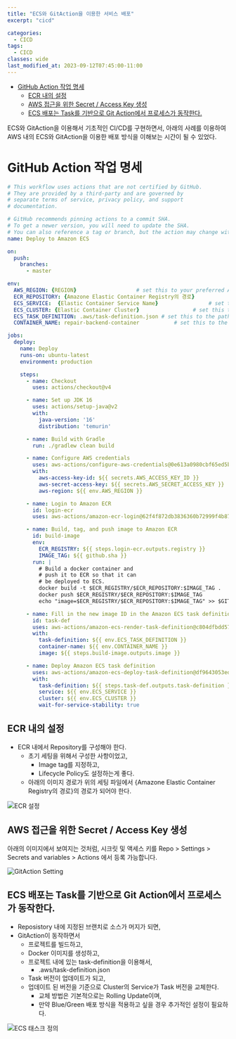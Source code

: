 ```yaml
---
title: "ECS와 GitAction을 이용한 서비스 배포"
excerpt: "cicd"

categories:
  - CICD
tags:
  - CICD 
classes: wide
last_modified_at: 2023-09-12T07:45:00-11:00
---
```


- [GitHub Action 작업 명세](#github-action-작업-명세)
  - [ECR 내의 설정](#ecr-내의-설정)
  - [AWS 접근을 위한 Secret / Access Key 생성](#aws-접근을-위한-secret--access-key-생성)
  - [ECS 배포는 Task를 기반으로 Git Action에서 프로세스가 동작한다.](#ecs-배포는-task를-기반으로-git-action에서-프로세스가-동작한다)

ECS와 GitAction을 이용해서 기초적인 CI/CD를 구현하면서, 아래의 사례를 이용하여 AWS 내의 ECS와 GitAction을 이용한 배포 방식을 이해보는 시간이 될 수 있었다. 

# GitHub Action 작업 명세 

```yaml
# This workflow uses actions that are not certified by GitHub.
# They are provided by a third-party and are governed by
# separate terms of service, privacy policy, and support
# documentation.

# GitHub recommends pinning actions to a commit SHA.
# To get a newer version, you will need to update the SHA.
# You can also reference a tag or branch, but the action may change without warning.
name: Deploy to Amazon ECS

on:
  push:
    branches:
      - master

env:
  AWS_REGION: {REGION}                   # set this to your preferred AWS region, e.g. us-west-1
  ECR_REPOSITORY: {Amazone Elastic Container Registry의 경로}           # set this to your Amazon ECR repository name
  ECS_SERVICE:  {Elastic Container Service Name}                # set this to your Amazon ECS service name
  ECS_CLUSTER: {Elastic Container Cluster}                 # set this to your Amazon ECS cluster name
  ECS_TASK_DEFINITION: .aws/task-definition.json # set this to the path to your Amazon ECS task definition
  CONTAINER_NAME: repair-backend-container           # set this to the name of the container in the

jobs:
  deploy:
    name: Deploy
    runs-on: ubuntu-latest
    environment: production

    steps:
      - name: Checkout
        uses: actions/checkout@v4

      - name: Set up JDK 16
        uses: actions/setup-java@v2
        with:
          java-version: '16'
          distribution: 'temurin'

      - name: Build with Gradle
        run: ./gradlew clean build

      - name: Configure AWS credentials
        uses: aws-actions/configure-aws-credentials@0e613a0980cbf65ed5b322eb7a1e075d28913a83
        with:
          aws-access-key-id: ${{ secrets.AWS_ACCESS_KEY_ID }}
          aws-secret-access-key: ${{ secrets.AWS_SECRET_ACCESS_KEY }}
          aws-region: ${{ env.AWS_REGION }}

      - name: Login to Amazon ECR
        id: login-ecr
        uses: aws-actions/amazon-ecr-login@62f4f872db3836360b72999f4b87f1ff13310f3a

      - name: Build, tag, and push image to Amazon ECR
        id: build-image
        env:
          ECR_REGISTRY: ${{ steps.login-ecr.outputs.registry }}
          IMAGE_TAG: ${{ github.sha }}
        run: |
          # Build a docker container and
          # push it to ECR so that it can
          # be deployed to ECS.
          docker build -t $ECR_REGISTRY/$ECR_REPOSITORY:$IMAGE_TAG .
          docker push $ECR_REGISTRY/$ECR_REPOSITORY:$IMAGE_TAG
          echo "image=$ECR_REGISTRY/$ECR_REPOSITORY:$IMAGE_TAG" >> $GITHUB_OUTPUT

      - name: Fill in the new image ID in the Amazon ECS task definition
        id: task-def
        uses: aws-actions/amazon-ecs-render-task-definition@c804dfbdd57f713b6c079302a4c01db7017a36fc
        with:
          task-definition: ${{ env.ECS_TASK_DEFINITION }}
          container-name: ${{ env.CONTAINER_NAME }}
          image: ${{ steps.build-image.outputs.image }}

      - name: Deploy Amazon ECS task definition
        uses: aws-actions/amazon-ecs-deploy-task-definition@df9643053eda01f169e64a0e60233aacca83799a
        with:
          task-definition: ${{ steps.task-def.outputs.task-definition }}
          service: ${{ env.ECS_SERVICE }}
          cluster: ${{ env.ECS_CLUSTER }}
          wait-for-service-stability: true
```

## ECR 내의 설정 

- ECR 내에서 Repository를 구성해야 한다. 
  - 초기 세팅을 위해서 구성한 사항이었고, 
    - Image tag를 지정하고, 
    - Lifecycle Policy도 설정하는게 좋다. 
  - 아래의 이미지 경로가 위의 세팅 파일에서 {Amazone Elastic Container Registry의 경로}의 경로가 되어야 한다. 

![ECR 설정](https://keepinmindsh.github.io/lines/assets/img/ecr.png)

## AWS 접근을 위한 Secret / Access Key 생성 

아래의 이미지에서 보여지는 것처럼, 시크릿 및 액세스 키를 Repo > Settings > Secrets and variables > Actions 에서 등록 가능합니다. 

![GitAction Setting](https://keepinmindsh.github.io/lines/assets/img/secret_gitactions.png)


## ECS 배포는 Task를 기반으로 Git Action에서 프로세스가 동작한다. 

- Reposistory 내에 지정된 브랜치로 소스가 머지가 되면, 
- GitAction이 동작하면서 
  - 프로젝트를 빌드하고, 
  - Docker 이미지를 생성하고, 
  - 프로젝트 내에 있는 task-definition을 이용해서, 
    - .aws/task-definition.json
  - Task 버전이 업데이트가 되고, 
  - 업데이트 된 버전을 기준으로 Cluster의 Service가 Task 버전을 교체한다. 
    - 교체 방법은 기본적으로는 Rolling Update이며, 
    - 만약 Blue/Green 배포 방식을 적용하고 싶을 경우 추가적인 설정이 필요하다.  

![ECS 태스크 정의](https://keepinmindsh.github.io/lines/assets/img/ecs_task.png)

